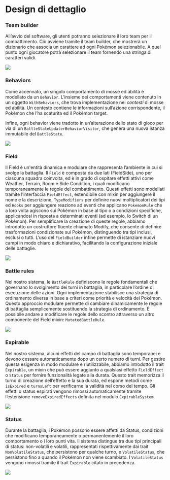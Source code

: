 # Design di dettaglio

### Team builder

All’avvio del software, gli utenti potranno selezionare il loro team per il combattimento. Ciò avviene tramite il team builder, che mostrerà un dizionario che associa un carattere ad ogni Pokémon selezionabile. A quel punto ogni giocatore potrà selezionare il team fornendo una stringa di caratteri validi.

![](../uml/teamBuilder.svg)

### Behaviors

Come accennato, un singolo comportamento di mosse ed abilità è modellato da un `Behavior`. L’insieme dei comportamenti viene contenuto in un oggetto `WithBehaviors`, che trova implementazione nei *contesti* di mosse ed abilità. Un contesto contiene le informazioni sull’azione corrispondente, il Pokémon che l’ha scaturita ed il Pokémon target.

Infine, ogni behavior viene tradotto in un’alterazione dello stato di gioco per via di un `BattleStateUpdaterBehaviorVisitor`, che genera una nuova istanza immutabile del `BattleState`.

![](../uml/behaviors_design.svg)

### Field

Il Field è un'entità dinamica e modulare che rappresenta l’ambiente in cui si svolge la battaglia. Il `Field` è composta da due lati (FieldSide), uno per ciascuna squadra coinvolta, ed è in grado di ospitare effetti attivi come Weather, Terrain, Room e Side Condition, i quali modificano temporaneamente le regole del combattimento. Questi effetti sono modellati tramite l’interfaccia `FieldEffect`, estendibile con mixin per aggiungere il nome e la descrizione, `TypeModifiers` per definire nuovi moltiplicatori dei tipi ed `Hooks`  per aggiungere reazione ad eventi che applicano `PokemonRule` che a loro volta agiscono sui Pokémon in base al tipo o a condizioni specifiche, applicandosi in risposta a determinati eventi (ad esempio, lo Switch di un Pokémon). Per semplificare la creazione di queste regole, abbiamo introdotto un costruttore fluente chiamato Modify, che consente di definire trasformazioni condizionate sui Pokémon, distinguendo tra tipi inclusi, esclusi o tutti. L’uso del `FieldBuilder` infine permette di istanziare nuovi campi in modo chiaro e dichiarativo, facilitando la configurazione iniziale delle battaglie.

![](../uml/field_design.svg)

### Battle rules

Nel nostro sistema, le `BattleRule` definiscono le regole fondamentali che governano lo svolgimento dei turni in battaglia, in particolare l’ordine di esecuzione delle azioni. Ogni implementazione stabilisce una strategia di ordinamento diversa in base a criteri come priorità e velocità dei Pokémon. Questo approccio modulare permette di cambiare dinamicamente le regole di battaglia semplicemente sostituendo la strategia di ordinamento. È possibile andare a modificare le regole dello scontro attraverso un altro componente del Field mixin: `MutatedBattleRule`.

![](../uml/battle_rule_design.svg)

### Expirable

Nel nostro sistema, alcuni effetti del campo di battaglia sono temporanei e devono cessare automaticamente dopo un certo numero di turni. Per gestire questa esigenza in modo modulare e riutilizzabile, abbiamo introdotto il trait `Expirable`, un mixin che può essere aggiunto a qualsiasi effetto `FieldEffect` o `Status` per fornire funzionalità legate alla durata. Questo trait memorizza il turno di creazione dell’effetto e la sua durata, ed espone metodi come `isExpired` e `turnsLeft` per verificarne la validità nel corso del tempo. Gli effetti o status espirati vengono rimossi automaticamente tramite l’estensione `removeExpiredEffects` definita nel modulo `ExpirableSystem`.

![](../uml/expirable.svg)

### Status

Durante la battaglia, i Pokémon possono essere affetti da Status, condizioni che modificano temporaneamente o permanentemente il loro comportamento o i loro punti vita. Il sistema distingue tra due tipi principali di status: non-volatili e volatili, rappresentati rispettivamente dai trait `NonVolatileStatus`, che persistono per qualche turno, e `VolatileStatus`, che persistono fino a quando il Pokémon non viene scambiato. I `VolatileStatus` vengono rimossi tramite il trait `Expirable` citato in precedenza.

![](../uml/status.svg)
